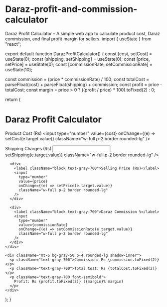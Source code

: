 # Daraz-profit-and-commission-calculator
Daraz Profit Calculator – A simple web app to calculate product cost, Daraz commission, and final profit margin for sellers.
import { useState } from "react";

export default function DarazProfitCalculator() { const [cost, setCost] = useState(0); const [shipping, setShipping] = useState(0); const [price, setPrice] = useState(0); const [commissionRate, setCommissionRate] = useState(10);

const commission = (price * commissionRate) / 100; const totalCost = parseFloat(cost) + parseFloat(shipping) + commission; const profit = price - totalCost; const margin = price > 0 ? ((profit / price) * 100).toFixed(2) : 0;

return ( <div className="min-h-screen flex items-center justify-center bg-gray-100 p-4"> <div className="bg-white shadow-xl rounded-2xl p-6 w-full max-w-md"> <h1 className="text-2xl font-bold mb-4 text-center text-gray-800"> Daraz Profit Calculator </h1> <div className="space-y-3"> <div> <label className="block text-gray-700">Product Cost (Rs)</label> <input type="number" value={cost} onChange={(e) => setCost(e.target.value)} className="w-full p-2 border rounded-lg" /> </div>

<div>
        <label className="block text-gray-700">Shipping Charges (Rs)</label>
        <input
          type="number"
          value={shipping}
          onChange={(e) => setShipping(e.target.value)}
          className="w-full p-2 border rounded-lg"
        />
      </div>

      <div>
        <label className="block text-gray-700">Selling Price (Rs)</label>
        <input
          type="number"
          value={price}
          onChange={(e) => setPrice(e.target.value)}
          className="w-full p-2 border rounded-lg"
        />
      </div>

      <div>
        <label className="block text-gray-700">Daraz Commission %</label>
        <input
          type="number"
          value={commissionRate}
          onChange={(e) => setCommissionRate(e.target.value)}
          className="w-full p-2 border rounded-lg"
        />
      </div>
    </div>

    <div className="mt-6 bg-gray-50 p-4 rounded-lg shadow-inner">
      <p className="text-gray-700">Commission: Rs {commission.toFixed(2)}</p>
      <p className="text-gray-700">Total Cost: Rs {totalCost.toFixed(2)}</p>
      <p className="text-gray-700 font-semibold">
        Profit: Rs {profit.toFixed(2)} ({margin}% margin)
      </p>
    </div>
  </div>
</div>

); }

